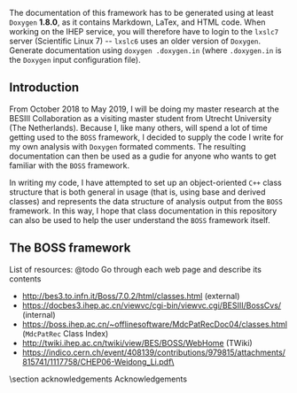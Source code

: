 <!-- @mainpage Main page
@author   Remco de Boer 雷穆克 (r.e.deboer@students.uu.nl or remco.de.boer@ihep.ac.cn)
@date     30-10-2018
@copyright Copyright (c) 2018
@tableofcontents -->

The documentation of this framework has to be generated using at least `Doxygen` **1.8.0**, as it contains Markdown, LaTex, and HTML code. When working on the IHEP service, you will therefore have to login to the `lxslc7` server (Scientific Linux 7) -- `lxslc6` uses an older version of `Doxygen`. Generate documentation using `doxygen .doxygen.in` (where `.doxygen.in` is the `Doxygen` input configuration file).

## Introduction
From October 2018 to May 2019, I will be doing my master research at the BESIII Collaboration as a visiting master student from Utrecht University (The Netherlands). Because I, like many others, will spend a lot of time getting used to the `BOSS` framework, I decided to supply the code I write for my own analysis with `Doxygen` formated comments. The resulting documentation can then be used as a gudie for anyone who wants to get familiar with the `BOSS` framework.

In writing my code, I have attempted to set up an object-oriented `C++` class structure that is both general in usage (that is, using base and derived classes) and represents the data structure of analysis output from the `BOSS` framework. In this way, I hope that class documentation in this repository can also be used to help the user understand the `BOSS` framework itself.

## The BOSS framework
List of resources:
@todo Go through each web page and describe its contents

- http://bes3.to.infn.it/Boss/7.0.2/html/classes.html (external)
- https://docbes3.ihep.ac.cn/viewvc/cgi-bin/viewvc.cgi/BESIII/BossCvs/ (internal)
- https://boss.ihep.ac.cn/~offlinesoftware/MdcPatRecDoc04/classes.html (`MdcPatRec` Class Index)
- http://twiki.ihep.ac.cn/twiki/view/BES/BOSS/WebHome (TWiki)
- https://indico.cern.ch/event/408139/contributions/979815/attachments/815741/1117758/CHEP06-Weidong_Li.pdf\

\section acknowledgements Acknowledgements
<!-- @todo Elaborate acknowledgements
- Prof. Shen Xiaoyan
- Cao Ning
- Ma Runqiu -->